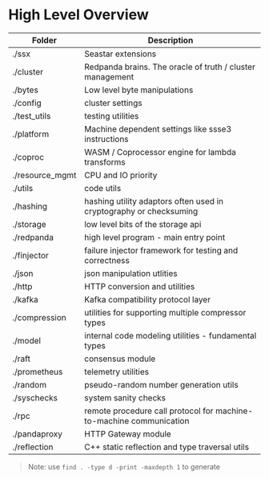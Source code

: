 # High Level Overview

| Folder          | Description |
--------------    | ----------- |
./ssx             | Seastar extensions |        
./cluster         | Redpanda brains. The oracle of truth / cluster management |
./bytes           | Low level byte manipulations |
./config          | cluster settings |
./test_utils      | testing utilities |
./platform        | Machine dependent settings like ssse3 instructions |
./coproc          | WASM / Coprocessor engine for lambda transforms |
./resource_mgmt   | CPU and IO priority | 
./utils           | code utils |
./hashing         | hashing utility adaptors often used in cryptography or checksuming |
./storage         | low level bits of the storage api |
./redpanda        | high level program - main entry point |
./finjector       | failure injector framework for testing and correctness |
./json            | json manipulation utlities |
./http            | HTTP conversion and utilities |
./kafka           | Kafka compatibility protocol layer |
./compression     | utilities for supporting multiple compressor types |
./model           | internal code modeling utilities - fundamental types |
./raft            | consensus module |
./prometheus      | telemetry utilities |
./random          | pseudo-random number generation utils|
./syschecks       | system sanity checks |
./rpc             | remote procedure call protocol for machine-to-machine communication |
./pandaproxy      | HTTP Gateway module | 
./reflection      | C++ static reflection and type traversal utils |


> Note: use `find . -type d -print -maxdepth 1` to generate
